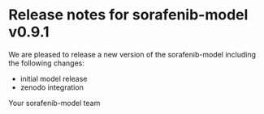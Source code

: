 # Release notes for sorafenib-model v0.9.1

We are pleased to release a new version of the sorafenib-model including the 
following changes:

- initial model release
- zenodo integration

Your sorafenib-model team
